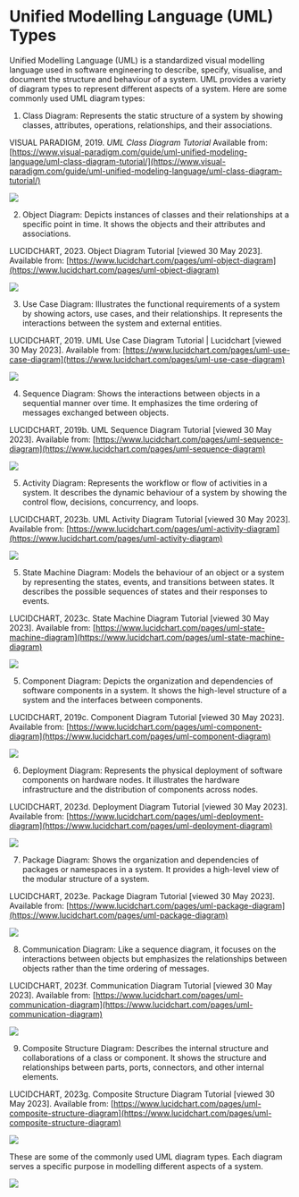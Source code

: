 # Unified Modelling Language (UML) Types

 Unified Modelling Language (UML) is a standardized visual modelling language used in software engineering to describe, specify, visualise, and document the structure and behaviour of a system. UML provides a variety of diagram types to represent different aspects of a system. Here are some commonly used UML diagram types:

1. Class Diagram: Represents the static structure of a system by showing classes, attributes, operations, relationships, and their associations.

VISUAL PARADIGM, 2019. _UML Class Diagram Tutorial_ Available from: [https://www.visual-paradigm.com/guide/uml-unified-modeling-language/uml-class-diagram-tutorial/](https://www.visual-paradigm.com/guide/uml-unified-modeling-language/uml-class-diagram-tutorial/)

![](../img/RackMultipart20230530-1-j4g4vj_html_cb768a4ffcae7a66.png)

2. Object Diagram: Depicts instances of classes and their relationships at a specific point in time. It shows the objects and their attributes and associations.

LUCIDCHART, 2023. Object Diagram Tutorial [viewed 30 May 2023]. Available from: [https://www.lucidchart.com/pages/uml-object-diagram](https://www.lucidchart.com/pages/uml-object-diagram)

![](RackMultipart20230530-1-j4g4vj_html_7d4f98c9299256ef.png)

3. Use Case Diagram: Illustrates the functional requirements of a system by showing actors, use cases, and their relationships. It represents the interactions between the system and external entities.

 LUCIDCHART, 2019. UML Use Case Diagram Tutorial | Lucidchart [viewed 30 May 2023]. Available from: [https://www.lucidchart.com/pages/uml-use-case-diagram](https://www.lucidchart.com/pages/uml-use-case-diagram)

![](RackMultipart20230530-1-j4g4vj_html_317b5001f2e016dc.png)

4. Sequence Diagram: Shows the interactions between objects in a sequential manner over time. It emphasizes the time ordering of messages exchanged between objects.

 LUCIDCHART, 2019b. UML Sequence Diagram Tutorial [viewed 30 May 2023]. Available from: [https://www.lucidchart.com/pages/uml-sequence-diagram](https://www.lucidchart.com/pages/uml-sequence-diagram)

 ![](RackMultipart20230530-1-j4g4vj_html_2f5661600453fdc7.png)

5. Activity Diagram: Represents the workflow or flow of activities in a system. It describes the dynamic behaviour of a system by showing the control flow, decisions, concurrency, and loops.

 LUCIDCHART, 2023b. UML Activity Diagram Tutorial [viewed 30 May 2023]. Available from: [https://www.lucidchart.com/pages/uml-activity-diagram](https://www.lucidchart.com/pages/uml-activity-diagram)

![](RackMultipart20230530-1-j4g4vj_html_46ca03c6bcf54b92.png)

5. State Machine Diagram: Models the behaviour of an object or a system by representing the states, events, and transitions between states. It describes the possible sequences of states and their responses to events.

 LUCIDCHART, 2023c. State Machine Diagram Tutorial [viewed 30 May 2023]. Available from: [https://www.lucidchart.com/pages/uml-state-machine-diagram](https://www.lucidchart.com/pages/uml-state-machine-diagram)

 ![](RackMultipart20230530-1-j4g4vj_html_b9d92bb0b73f642b.jpg)

5. Component Diagram: Depicts the organization and dependencies of software components in a system. It shows the high-level structure of a system and the interfaces between components.

 LUCIDCHART, 2019c. Component Diagram Tutorial [viewed 30 May 2023]. Available from: [https://www.lucidchart.com/pages/uml-component-diagram](https://www.lucidchart.com/pages/uml-component-diagram)

![](RackMultipart20230530-1-j4g4vj_html_79b22b038399a059.png)

6. Deployment Diagram: Represents the physical deployment of software components on hardware nodes. It illustrates the hardware infrastructure and the distribution of components across nodes.

 LUCIDCHART, 2023d. Deployment Diagram Tutorial [viewed 30 May 2023]. Available from: [https://www.lucidchart.com/pages/uml-deployment-diagram](https://www.lucidchart.com/pages/uml-deployment-diagram)

 ![](RackMultipart20230530-1-j4g4vj_html_bd0b92a7b3c06fb6.jpg)

7. Package Diagram: Shows the organization and dependencies of packages or namespaces in a system. It provides a high-level view of the modular structure of a system.

 LUCIDCHART, 2023e. Package Diagram Tutorial [viewed 30 May 2023]. Available from: [https://www.lucidchart.com/pages/uml-package-diagram](https://www.lucidchart.com/pages/uml-package-diagram)

 ![](RackMultipart20230530-1-j4g4vj_html_9e64ab5fb610a701.png)

8. Communication Diagram: Like a sequence diagram, it focuses on the interactions between objects but emphasizes the relationships between objects rather than the time ordering of messages.

 LUCIDCHART, 2023f. Communication Diagram Tutorial [viewed 30 May 2023]. Available from: [https://www.lucidchart.com/pages/uml-communication-diagram](https://www.lucidchart.com/pages/uml-communication-diagram)

![](RackMultipart20230530-1-j4g4vj_html_9a53a5cc31532292.jpg)

9. Composite Structure Diagram: Describes the internal structure and collaborations of a class or component. It shows the structure and relationships between parts, ports, connectors, and other internal elements.

 LUCIDCHART, 2023g. Composite Structure Diagram Tutorial [viewed 30 May 2023]. Available from: [https://www.lucidchart.com/pages/uml-composite-structure-diagram](https://www.lucidchart.com/pages/uml-composite-structure-diagram)

![](../UML_2023/img/UML-Composite-Structure-Diagram%402x.png)

These are some of the commonly used UML diagram types. Each diagram serves a specific purpose in modelling different aspects of a system.


[![](https://mermaid.ink/img/pako:eNptkslOwzAQhl8l8glEF5pAl4gLoq3EoafeUCQ0sSeJVS_FC1UpfXec0IYu-OKZb_yPxzPeEaoZkpRQAdZOOZQGZKaisJ4VlyCip-9uN5p6urqmc26ra_qGuYEznEZ3XLkISrzES2e4KqMSFUNzGqwldgEymDe3FwEJDo-wKbspb_cLojZpjrB60UKbNmA3XB6Fwf3wQFdHf3-ar35Ym69b1275F76qOaJrMQU1A_evvmnBX0G51iLi9n3DBWuh8arVkg6RaCRwFibR6DLiKpSYkTSYDAvwwmUkU_VR8E4vt4qS1BmPHeLXLHTkMLtzOGPcaUPSAoQNUGgIfSbpjrjtup56ya0LGalWBS9r7o0IuHJubdN-vw73Su4qn_eoln3LWQXGVZ-TYX8YD8cQJzgcJfCYJIzmg8m4iB8GBRvdD2Ig-32HYHP_4vDF6m3_A4gUwp0?type=png)](https://mermaid.live/edit#pako:eNptkslOwzAQhl8l8glEF5pAl4gLoq3EoafeUCQ0sSeJVS_FC1UpfXec0IYu-OKZb_yPxzPeEaoZkpRQAdZOOZQGZKaisJ4VlyCip-9uN5p6urqmc26ra_qGuYEznEZ3XLkISrzES2e4KqMSFUNzGqwldgEymDe3FwEJDo-wKbspb_cLojZpjrB60UKbNmA3XB6Fwf3wQFdHf3-ar35Ym69b1275F76qOaJrMQU1A_evvmnBX0G51iLi9n3DBWuh8arVkg6RaCRwFibR6DLiKpSYkTSYDAvwwmUkU_VR8E4vt4qS1BmPHeLXLHTkMLtzOGPcaUPSAoQNUGgIfSbpjrjtup56ya0LGalWBS9r7o0IuHJubdN-vw73Su4qn_eoln3LWQXGVZ-TYX8YD8cQJzgcJfCYJIzmg8m4iB8GBRvdD2Ig-32HYHP_4vDF6m3_A4gUwp0)

